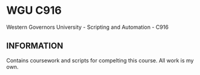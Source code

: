 # WGU C916

Western Governors University - Scripting and Automation - C916

## INFORMATION

Contains coursework and scripts for compelting this course. All work is my own.
